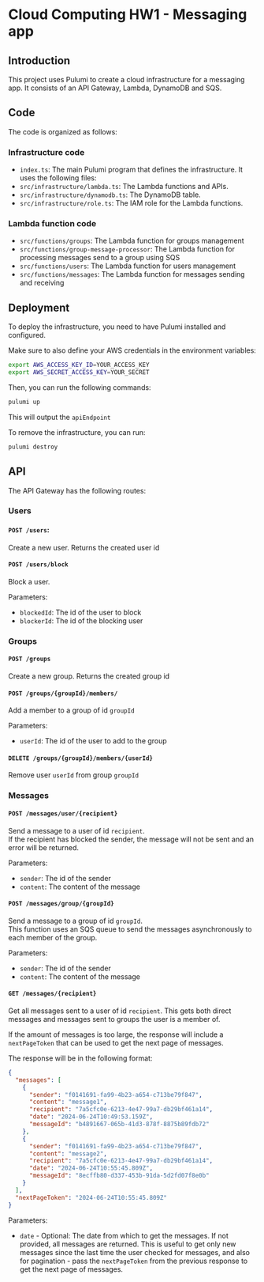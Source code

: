 # Cloud Computing HW1 - Messaging app

## Introduction

This project uses Pulumi to create a cloud infrastructure for a messaging app.
It consists of an API Gateway, Lambda, DynamoDB and SQS.

## Code

The code is organized as follows:

### Infrastructure code
- `index.ts`: The main Pulumi program that defines the infrastructure. It uses the following files:
- `src/infrastructure/lambda.ts`: The Lambda functions and APIs.
- `src/infrastructure/dynamodb.ts`: The DynamoDB table.
- `src/infrastructure/role.ts`: The IAM role for the Lambda functions.

### Lambda function code
- `src/functions/groups`: The Lambda function for groups management
- `src/functions/group-message-processor`: The Lambda function for processing messages send to a group using SQS
- `src/functions/users`: The Lambda function for users management
- `src/functions/messages`: The Lambda function for messages sending and receiving

## Deployment

To deploy the infrastructure, you need to have Pulumi installed and configured.

Make sure to also define your AWS credentials in the environment variables:

```bash
export AWS_ACCESS_KEY_ID=YOUR_ACCESS_KEY
export AWS_SECRET_ACCESS_KEY=YOUR_SECRET
```

Then, you can run the following commands:

```bash
pulumi up
```

This will output the `apiEndpoint`

To remove the infrastructure, you can run:

```bash
pulumi destroy
```

## API

The API Gateway has the following routes:

### Users

#### `POST /users`: 
Create a new user. Returns the created user id

#### `POST /users/block`

Block a user.

Parameters:
- `blockedId`: The id of the user to block
- `blockerId`: The id of the blocking user

### Groups

#### `POST /groups`

Create a new group. Returns the created group id

#### `POST /groups/{groupId}/members/`

Add a member to a group of id `groupId`

Parameters:
- `userId`: The id of the user to add to the group

#### `DELETE /groups/{groupId}/members/{userId}`

Remove user `userId` from group `groupId`

### Messages


#### `POST /messages/user/{recipient}`

Send a message to a user of id `recipient`.  
If the recipient has blocked the sender, the message will not be sent and an error will be returned.

Parameters:

- `sender`: The id of the sender
- `content`: The content of the message

#### `POST /messages/group/{groupId}`

Send a message to a group of id `groupId`.  
This function uses an SQS queue to send the messages asynchronously to each member of the group.

Parameters:

- `sender`: The id of the sender
- `content`: The content of the message

#### `GET /messages/{recipient}`

Get all messages sent to a user of id `recipient`.
This gets both direct messages and messages sent to groups the user is a member of.

If the amount of messages is too large, the response will include a `nextPageToken` that can be used to get the next page of messages.

The response will be in the following format:

```json
{
  "messages": [
    {
      "sender": "f0141691-fa99-4b23-a654-c713be79f847",
      "content": "message1",
      "recipient": "7a5cfc0e-6213-4e47-99a7-db29bf461a14",
      "date": "2024-06-24T10:49:53.159Z",
      "messageId": "b4891667-065b-41d3-878f-8875b89fdb72"
    },
    {
      "sender": "f0141691-fa99-4b23-a654-c713be79f847",
      "content": "message2",
      "recipient": "7a5cfc0e-6213-4e47-99a7-db29bf461a14",
      "date": "2024-06-24T10:55:45.809Z",
      "messageId": "8ecffb80-d337-453b-91da-5d2fd07f8e0b"
    }
  ],
  "nextPageToken": "2024-06-24T10:55:45.809Z"
}
```

Parameters:

- `date` - Optional: The date from which to get the messages. If not provided, all messages are returned.
This is useful to get only new messages since the last time the user checked for messages,
and also for pagination - pass the `nextPageToken` from the previous response to get the next page of messages.
